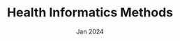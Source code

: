 ---
lang-ref: ch.01-06        
title: Health Informatics Methods
lecturer: 
authors:       
date: Jan 2024
---    